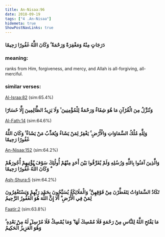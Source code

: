 ```yaml
---
title: An-Nisaa:96
date: 2018-09-19
tags: ["4 .An-Nisaa"]
hidemeta: true 
ShowPostNavLinks: true 
---
```

### دَرَجَاتٍ مِنْهُ وَمَغْفِرَةً وَرَحْمَةً ۚ وَكَانَ اللَّهُ غَفُورًا رَحِيمًا
### meaning: 
ranks from Him, forgiveness, and mercy, and Allah is all-forgiving, all-merciful.
### similar verses: 

[Al-Israa:82](/17/82) (sim:65.4%)

### وَنُنَزِّلُ مِنَ الْقُرْآنِ مَا هُوَ شِفَاءٌ وَرَحْمَةٌ لِلْمُؤْمِنِينَ ۙ وَلَا يَزِيدُ الظَّالِمِينَ إِلَّا خَسَارًا

[Al-Fath:14](/48/14) (sim:64.6%)

### وَلِلَّهِ مُلْكُ السَّمَاوَاتِ وَالْأَرْضِ ۚ يَغْفِرُ لِمَنْ يَشَاءُ وَيُعَذِّبُ مَنْ يَشَاءُ ۚ وَكَانَ اللَّهُ غَفُورًا رَحِيمًا

[An-Nisaa:152](/4/152) (sim:64.2%)

### وَالَّذِينَ آمَنُوا بِاللَّهِ وَرُسُلِهِ وَلَمْ يُفَرِّقُوا بَيْنَ أَحَدٍ مِنْهُمْ أُولَٰئِكَ سَوْفَ يُؤْتِيهِمْ أُجُورَهُمْ ۗ وَكَانَ اللَّهُ غَفُورًا رَحِيمًا

[Ash-Shura:5](/42/5) (sim:64.2%)

### تَكَادُ السَّمَاوَاتُ يَتَفَطَّرْنَ مِنْ فَوْقِهِنَّ ۚ وَالْمَلَائِكَةُ يُسَبِّحُونَ بِحَمْدِ رَبِّهِمْ وَيَسْتَغْفِرُونَ لِمَنْ فِي الْأَرْضِ ۗ أَلَا إِنَّ اللَّهَ هُوَ الْغَفُورُ الرَّحِيمُ

[Faatir:2](/35/2) (sim:63.8%)

### مَا يَفْتَحِ اللَّهُ لِلنَّاسِ مِنْ رَحْمَةٍ فَلَا مُمْسِكَ لَهَا ۖ وَمَا يُمْسِكْ فَلَا مُرْسِلَ لَهُ مِنْ بَعْدِهِ ۚ وَهُوَ الْعَزِيزُ الْحَكِيمُ
